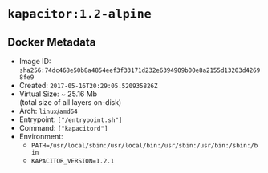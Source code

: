 # `kapacitor:1.2-alpine`

## Docker Metadata

- Image ID: `sha256:74dc468e50b8a4854eef3f33171d232e6394909b00e8a2155d13203d42698fe9`
- Created: `2017-05-16T20:29:05.520935826Z`
- Virtual Size: ~ 25.16 Mb  
  (total size of all layers on-disk)
- Arch: `linux`/`amd64`
- Entrypoint: `["/entrypoint.sh"]`
- Command: `["kapacitord"]`
- Environment:
  - `PATH=/usr/local/sbin:/usr/local/bin:/usr/sbin:/usr/bin:/sbin:/bin`
  - `KAPACITOR_VERSION=1.2.1`
